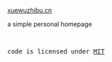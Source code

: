 [xuewuzhibu.cn](https://xuewuzhibu.cn)

a simple personal homepage

<br>

<samp>code is licensed under <a href='./LICENSE'>MIT</a></samp>